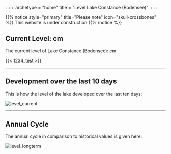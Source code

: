 +++
archetype = "home"
title = "Level Lake Constance (Bodensee)"
+++

{{% notice style="primary" title="Please note" icon="skull-crossbones" %}}
This website is under construction
{{% /notice %}}

## Current Level: <span id=current> cm </span>

The current level of Lake Constance (Bodensee): <span id=current> cm </span>

{{< 1234_test >}}

---

## Development over the last 10 days

This is how the level of the lake developed over the last ten days:

![level_current](https://pegel-konstanz-for-website.s3.eu-central-1.amazonaws.com/graph/EN/current_EN.png)

---

## Annual Cycle

The annual cycle in comparison to historical values is given here:

![level_longterm](https://pegel-konstanz-for-website.s3.eu-central-1.amazonaws.com/graph/EN/longterm_EN.png)